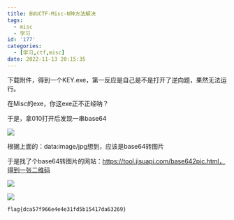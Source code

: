 ```yaml
---
title: BUUCTF-Misc-N种方法解决
tags:
  - misc
  - 学习
id: '177'
categories:
  - [学习,ctf,misc]
date: 2022-11-13 20:15:35
---
```


下载附件，得到一个KEY.exe，第一反应是自己是不是打开了逆向题，果然无法运行。

在Misc的exe，你这exe正不正经呐？

于是，拿010打开后发现一串base64

![](https://pic.niaoluo.top/%E7%BD%91%E7%AB%99%E8%B0%83%E7%94%A8/misc%E9%9C%80%E8%A6%81/BUUCTF-Misc-N%E7%A7%8D%E6%96%B9%E6%B3%95%E8%A7%A3%E5%86%B3/image-9-1024x651.png)

根据上面的：data:image/jpg想到，应该是base64转图片

于是找了个base64转图片的网站：https://tool.jisuapi.com/base642pic.html，得到一张二维码

![](https://pic.niaoluo.top/%E7%BD%91%E7%AB%99%E8%B0%83%E7%94%A8/misc%E9%9C%80%E8%A6%81/BUUCTF-Misc-N%E7%A7%8D%E6%96%B9%E6%B3%95%E8%A7%A3%E5%86%B3/image-10-1024x580.png)

![](https://pic.niaoluo.top/%E7%BD%91%E7%AB%99%E8%B0%83%E7%94%A8/misc%E9%9C%80%E8%A6%81/BUUCTF-Misc-N%E7%A7%8D%E6%96%B9%E6%B3%95%E8%A7%A3%E5%86%B3/%E5%B1%8F%E5%B9%95%E6%88%AA%E5%9B%BE-2022-11-13-201328.jpg)

```
flag{dca57f966e4e4e31fd5b15417da63269}
```